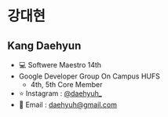 # 강대현
## Kang Daehyun
- 💻 Softwere Maestro 14th
- Google Developer Group On Campus HUFS
    - 4th, 5th Core Member
- ⭐️ Instagram : [@daehyuh_](https://www.instagram.com/daehyuh_)
- 💌 Email : daehyuh@gmail.com
